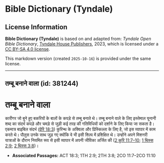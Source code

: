 # Bible Dictionary (Tyndale)

## License Information

**Bible Dictionary (Tyndale)** is based on and adapted from: _Tyndale Open Bible Dictionary_, [Tyndale House Publishers](https://tyndaleopenresources.com/), 2023, which is licensed under a [CC BY-SA 4.0 license](https://creativecommons.org/licenses/by-sa/4.0/legalcode.en).

This markdown version (created `2025-10-16`) is provided under the same license.



--------------------------------

## तम्बू बनाने वाला (id: 381244)

तम्बू बनाने वाला
================

 कारीगर जो बुने हुए बकरियों के बालों के कपड़े से तम्बू बनाते थे। तम्बू बनाने वाले के लिए इस्तेमाल यूनानी शब्द का संदर्भ कपड़े और चमड़े से जुड़ी कई तरह की गतिविधियों को दर्शाने के लिए किया जा सकता है। एकमात्र बाइबिल संदर्भ ([प्रेरि 18:3](https://ref.ly/Acts18:3)) कुरिन्थ के अक्विला और प्रिस्किल्ला के लिए है, जो इस व्यापार में काम करते थे। पौलुस उनके साथ जुड़ गए क्योंकि वे भी इसी शिल्प में प्रशिक्षित थे। उन्होंने अपने मिशनरी यात्राओं के दौरान नियमित रूप से इसी व्यापार में अपनी जीविका अर्जित की ([2 कुरि 11:7–10](https://ref.ly/2Cor11:7-2Cor11:10); [1 थिस्स 2:9](https://ref.ly/1Thess2:9); [2 थिस्स 3:8](https://ref.ly/2Thess3:8))।

* **Associated Passages:** ACT 18:3; 1TH 2:9; 2TH 3:8; 2CO 11:7–2CO 11:10

